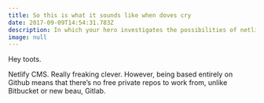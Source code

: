 ```yaml
---
title: So this is what it sounds like when doves cry
date: 2017-09-09T14:54:31.783Z
description: In which your hero investigates the possibilities of netlifycms
image: null
---
```

Hey toots.

Netlify CMS. Really freaking clever. However, being based entirely on Github means that there’s no free private repos to work from, unlike Bitbucket or new beau, Gitlab.
